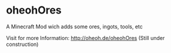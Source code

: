 # oheohOres
A Minecraft Mod wich adds some ores, ingots, tools, etc

Visit for more Information: http://oheoh.de/oheohOres (Still under construction)
